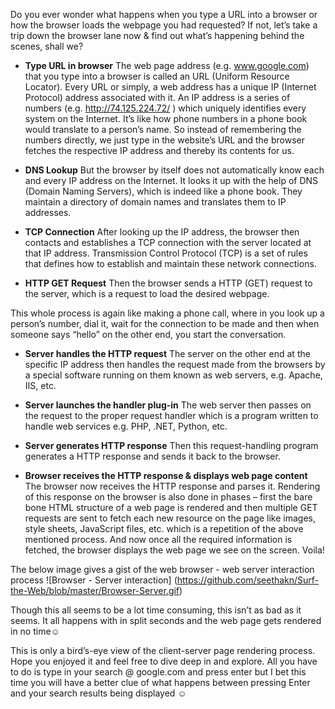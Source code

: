 Do you ever wonder what happens when you type a URL into a browser or how the browser loads the webpage you had requested? 
If not, let’s take a trip down the browser lane now & find out what’s happening behind the scenes, shall we?

* **Type URL in browser**
The web page address (e.g. www.google.com) that you type into a browser is called an URL (Uniform Resource Locator). Every URL or simply, a web address has a unique IP (Internet Protocol) address associated with it. An IP address is a series of numbers (e.g. http://74.125.224.72/ ) which uniquely identifies every system on the Internet. It’s like how phone numbers in a phone book would translate to a person’s name. So instead of remembering the numbers directly, we just type in the website’s URL and the browser fetches the respective IP address and thereby its contents for us. 

* **DNS Lookup**
But the browser by itself does not automatically know each and every IP address on the Internet. It looks it up with the help of DNS (Domain Naming Servers), which is indeed like a phone book. They maintain a directory of domain names and translates them to IP addresses.

* **TCP Connection**
After looking up the IP address, the browser then contacts and establishes a TCP connection with the server located at that IP address. Transmission Control Protocol (TCP) is a set of rules that defines how to establish and maintain these network connections.

* **HTTP GET Request**
Then the browser sends a HTTP (GET) request to the server, which is a request to load the desired webpage. 

This whole process is again like making a phone call, where in you look up a person’s number, dial it, wait for the connection to be made and then when someone says “hello” on the other end, you start the conversation.

* **Server handles the HTTP request**
The server on the other end at the specific IP address then handles the request made from the browsers by a special software running on them known as web servers, e.g. Apache, IIS, etc. 

* **Server launches the handler plug-in**
The web server then passes on the request to the proper request handler which is a program written to handle web services e.g. PHP, .NET, Python, etc.

* **Server generates HTTP response**
Then this request-handling program generates a HTTP response and sends it back to the browser.

* **Browser receives the HTTP response & displays web page content**
The browser now receives the HTTP response and parses it.
Rendering of this response on the browser is also done in phases – first the bare bone HTML structure of a web page is rendered and then multiple GET requests are sent to fetch each new resource on the page like images, style sheets, JavaScript files, etc. which is a repetition of the above mentioned process. And now once all the required information is fetched, the browser displays the web page we see on the screen. Voila!

The below image gives a gist of the web browser - web server interaction process 
![Browser - Server interaction]
(https://github.com/seethakn/Surf-the-Web/blob/master/Browser-Server.gif)

Though this all seems to be a lot time consuming, this isn’t as bad as it seems. It all happens with in split seconds and the web page gets rendered in no time☺

This is only a bird’s-eye view of the client-server page rendering process. Hope you enjoyed it and feel free to dive deep in and explore. All you have to do is type in your search @ google.com and press enter but I bet this time you will have a better clue of what happens between pressing Enter and your search results being displayed ☺
